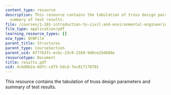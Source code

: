 ```yaml
---
content_type: resource
description: This resource contains the tabulation of truss design parameters and
  summary of test results.
file: /courses/1-101-introduction-to-civil-and-environmental-engineering-design-i-fall-2005/4cbd6b2a8d7ccdf55dcd7ec817178701_results.pdf
file_type: application/pdf
learning_resource_types: []
ocw_type: OCWFile
parent_title: Structures
parent_type: CourseSection
parent_uid: 6f7763fc-ecbc-23c9-2169-9d9ce25d689e
resourcetype: Document
title: results.pdf
uid: 4cbd6b2a-8d7c-cdf5-5dcd-7ec817178701
---
```

This resource contains the tabulation of truss design parameters and summary of test results.

